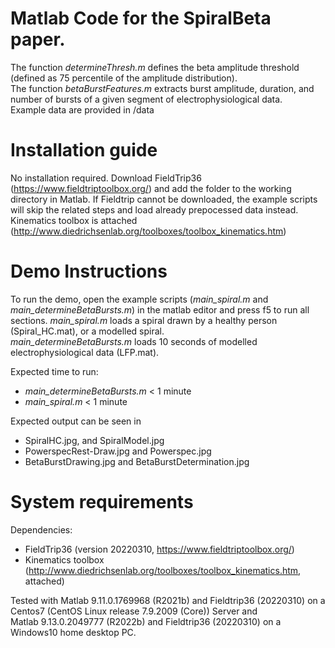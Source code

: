 # Matlab Code for the SpiralBeta paper.  
The function _determineThresh.m_ defines the beta amplitude threshold (defined as 75 percentile of the amplitude distribution).  
The function _betaBurstFeatures.m_ extracts burst amplitude, duration, and number of bursts of a given segment of electrophysiological data.    
Example data are provided in /data  

# Installation guide
No installation required. 
Download FieldTrip36 (https://www.fieldtriptoolbox.org/) and add the folder to the working directory in Matlab. If Fieldtrip cannot be downloaded, the example scripts will skip the related steps and load already prepocessed data instead.
Kinematics toolbox is attached (http://www.diedrichsenlab.org/toolboxes/toolbox_kinematics.htm)


# Demo Instructions
To run the demo, open the example scripts (_main_spiral.m_ and _main_determineBetaBursts.m_) in the matlab editor and press f5 to run all sections.
_main_spiral.m_ loads a spiral drawn by a healthy person (Spiral_HC.mat), or a modelled spiral.  
_main_determineBetaBursts.m_ loads 10 seconds of modelled electrophysiological data (LFP.mat).  


Expected time to run:  
- _main_determineBetaBursts.m_ < 1 minute  
- _main_spiral.m_ < 1 minute  

Expected output can be seen in   
- SpiralHC.jpg, and SpiralModel.jpg  
- PowerspecRest-Draw.jpg and Powerspec.jpg  
- BetaBurstDrawing.jpg and BetaBurstDetermination.jpg  


# System requirements
Dependencies:
- FieldTrip36 (version 20220310, https://www.fieldtriptoolbox.org/) 
- Kinematics toolbox (http://www.diedrichsenlab.org/toolboxes/toolbox_kinematics.htm, attached)


Tested with Matlab 9.11.0.1769968 (R2021b) and Fieldtrip36 (20220310) on a Centos7 (CentOS Linux release 7.9.2009 (Core)) Server and   
Matlab 9.13.0.2049777 (R2022b) and Fieldtrip36 (20220310) on a Windows10 home desktop PC.
